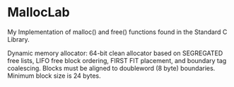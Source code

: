 # MallocLab
My Implementation of malloc() and free() functions found in the Standard C Library. 

Dynamic memory allocator: 64-bit clean allocator based on SEGREGATED free lists, LIFO free block ordering, FIRST FIT placement, and boundary tag coalescing.
Blocks must be aligned to doubleword (8 byte) boundaries. Minimum block size is 24 bytes.
